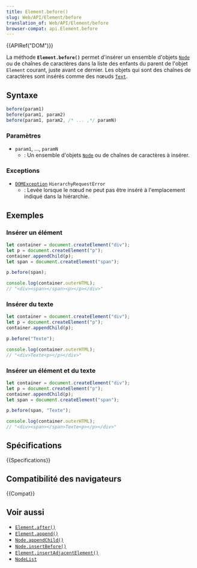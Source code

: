 ```yaml
---
title: Element.before()
slug: Web/API/Element/before
translation_of: Web/API/Element/before
browser-compat: api.Element.before
---
```

{{APIRef("DOM")}}

La méthode **`Element.before()`** permet d'insérer un ensemble d'objets [`Node`](/fr/docs/Web/API/Node) ou de chaînes de caractères dans la liste des enfants du parent de l'objet `Element` courant, juste avant ce dernier.
Les objets qui sont des chaînes de caractères sont insérés comme des nœuds [`Text`](/fr/docs/Web/API/Text).

## Syntaxe

```js
before(param1)
before(param1, param2)
before(param1, param2, /* ... ,*/ paramN)
```

### Paramètres

- `param1`, …, `paramN`
  - : Un ensemble d'objets [`Node`](/fr/docs/Web/API/Node) ou de chaînes de caractères à insérer.

### Exceptions

- [`DOMException`](/fr/docs/Web/API/DOMException) `HierarchyRequestError`
  - : Levée lorsque le nœud ne peut pas être inséré à l'emplacement indiqué dans la hiérarchie.

## Exemples

### Insérer un élément

```js
let container = document.createElement("div");
let p = document.createElement("p");
container.appendChild(p);
let span = document.createElement("span");

p.before(span);

console.log(container.outerHTML);
// "<div><span></span><p></p></div>"
```

### Insérer du texte

```js
let container = document.createElement("div");
let p = document.createElement("p");
container.appendChild(p);

p.before("Texte");

console.log(container.outerHTML);
// "<div>Texte<p></p></div>"
```

### Insérer un élément et du texte

```js
let container = document.createElement("div");
let p = document.createElement("p");
container.appendChild(p);
let span = document.createElement("span");

p.before(span, "Texte");

console.log(container.outerHTML);
// "<div><span></span>Texte<p></p></div>"
```

## Spécifications

{{Specifications}}

## Compatibilité des navigateurs

{{Compat}}

## Voir aussi

- [`Element.after()`](/fr/docs/Web/API/Element/after)
- [`Element.append()`](/fr/docs/Web/API/Element/append)
- [`Node.appendChild()`](/fr/docs/Web/API/Node/appendChild)
- [`Node.insertBefore()`](/fr/docs/Web/API/Node/insertBefore)
- [`Element.insertAdjacentElement()`](/fr/docs/Web/API/Element/insertAdjacentElement)
- [`NodeList`](/fr/docs/Web/API/NodeList)
